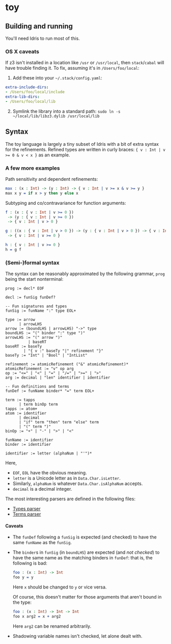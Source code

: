# toy

## Building and running

You'll need Idris to run most of this.

### OS X caveats

If z3 isn't installed in a location like `/usr` or `/usr/local`, then `stack`/`cabal` will have trouble finding it.
To fix, assuming it's in `/Users/foo/local`:

1. Add these into your `~/.stack/config.yaml`:
```yaml
extra-include-dirs:
- /Users/foo/local/include
extra-lib-dirs:
- /Users/foo/local/lib
```

2. Symlink the library into a standard path: `sudo ln -s ~/local/lib/libz3.dylib /usr/local/lib`

## Syntax

The toy language is largely a tiny subset of Idris with a bit of extra syntax for the refinements.
Refined types are written in curly braces: `{ v : Int | v >= 0 & v < x }` as an example.

### A few more examples

Path sensitivity and dependent refinements:
```idris
max : (x : Int) -> (y : Int) -> { v : Int | v >= x & v >= y }
max x y = if x > y then y else x
```

Subtyping and co/contravariance for function arguments:
```idris
f : (x : { v : Int | v >= 0 })
 -> (y : { v : Int | v >= 0 })
 -> { v : Int | v > 0 }

g : ((x : { v : Int | v > 0 }) -> (y : { v : Int | v > 0 }) -> { v : Int | v >= 0 })
 -> { v : Int | v >= 0 }

h : { v : Int | v >= 0 }
h = g f
```

### (Semi-)formal syntax

The syntax can be reasonably approximated by the following grammar,
`prog` being the start nonterminal:

```ebnf
prog := decl* EOF

decl := funSig funDef?

-- Fun signatures and types
funSig := funName ":" type EOL+

type := arrow
      | arrowLHS
arrow := (boundLHS | arrowLHS) "->" type
boundLHS := "(" binder ":" type ")"
arrowLHS := "(" arrow ")"
          | baseRT
baseRT := baseTy
        | "{ v :" baseTy "|" refinement "}"
baseTy := "Int" | "Bool" | "IntList"

refinement := atomicRefinement ("&" atomicRefinement)*
atomicRefinement := "v" op arg
op := "<=" | "<" | "=" | "/=" | ">=" | ">"
arg := decimal | "len" identifier | identifier

-- Fun definitions and terms
funDef := funName binder* "=" term EOL+

term := tapps
      | term binOp term
tapps := atom+
atom := identifier
      | decimal
      | "if" term "then" term "else" term
      | "(" term ")"
binOp := "+" | "-" | ">" | "<"

funName := identifier
binder := identifier

identifier := letter (alphaNum | "'")*
```

Here,
* `EOF`, `EOL` have the obvious meaning.
* `letter` is a Unicode letter as in `Data.Char.isLetter`.
* Similarly, `alphaNum` is whatever `Data.Char.isAlphaNum` accepts.
* `decimal` is a decimal integer.

The most interesting parsers are defined in the following files:
* [Types parser](src/Toy/Language/Parser/Ty.hs)
* [Terms parser](src/Toy/Language/Parser/Decl.hs)

#### Caveats

* The `funDef` following a `funSig` is expected (and checked) to have the same `funName` as the `funSig`.
* The `binder`s in `funSig` (in `boundLHS`) are expected (and _not checked_) to have the same name
  as the matching binders in `funDef`: that is, the following is bad:
  ```idris
  foo : (x : Int) -> Int
  foo y = y
  ```
  Here `x` should be changed to `y` or vice versa.

  Of course, this doesn't matter for those arguments that aren't bound in the type:
  ```idris
  foo : (x : Int) -> Int -> Int
  foo x arg2 = x + arg2
  ```
  Here `arg2` can be renamed arbitrarily.
* Shadowing variable names isn't checked, let alone dealt with.

